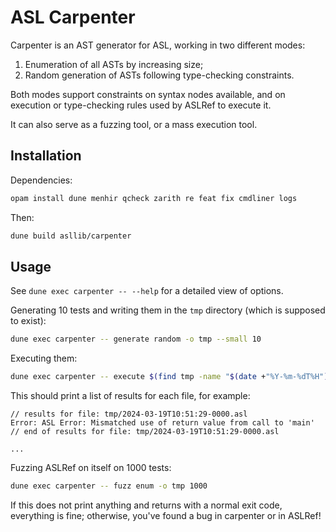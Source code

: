 # ASL Carpenter

Carpenter is an AST generator for ASL, working in two different modes:

1. Enumeration of all ASTs by increasing size;
2. Random generation of ASTs following type-checking constraints.

Both modes support constraints on syntax nodes available, and on execution or
type-checking rules used by ASLRef to execute it.

It can also serve as a fuzzing tool, or a mass execution tool.

## Installation

Dependencies:
```bash
opam install dune menhir qcheck zarith re feat fix cmdliner logs
```

Then:
```bash
dune build asllib/carpenter
```

## Usage

See `dune exec carpenter -- --help` for a detailed view of options.

Generating 10 tests and writing them in the `tmp` directory (which is supposed
to exist):
```bash
dune exec carpenter -- generate random -o tmp --small 10
```

Executing them:
```bash
dune exec carpenter -- execute $(find tmp -name "$(date +"%Y-%m-%dT%H")*.asl")
```
This should print a list of results for each file, for example:
```
// results for file: tmp/2024-03-19T10:51:29-0000.asl
Error: ASL Error: Mismatched use of return value from call to 'main'
// end of results for file: tmp/2024-03-19T10:51:29-0000.asl

...
```

Fuzzing ASLRef on itself on 1000 tests:
```bash
dune exec carpenter -- fuzz enum -o tmp 1000
```
If this does not print anything and returns with a normal exit code, everything
is fine; otherwise, you've found a bug in carpenter or in ASLRef!




